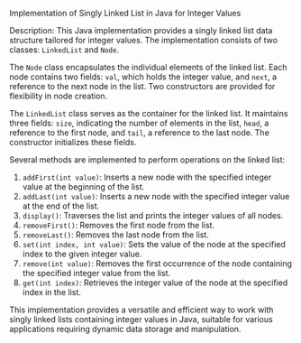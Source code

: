 Implementation of Singly Linked List in Java for Integer Values

Description:
This Java implementation provides a singly linked list data structure tailored for integer values. The implementation consists of two classes: `LinkedList` and `Node`. 

The `Node` class encapsulates the individual elements of the linked list. Each node contains two fields: `val`, which holds the integer value, and `next`, a reference to the next node in the list. Two constructors are provided for flexibility in node creation.

The `LinkedList` class serves as the container for the linked list. It maintains three fields: `size`, indicating the number of elements in the list, `head`, a reference to the first node, and `tail`, a reference to the last node. The constructor initializes these fields.

Several methods are implemented to perform operations on the linked list:

1. `addFirst(int value)`: Inserts a new node with the specified integer value at the beginning of the list.
2. `addLast(int value)`: Inserts a new node with the specified integer value at the end of the list.
3. `display()`: Traverses the list and prints the integer values of all nodes.
4. `removeFirst()`: Removes the first node from the list.
5. `removeLast()`: Removes the last node from the list.
6. `set(int index, int value)`: Sets the value of the node at the specified index to the given integer value.
7. `remove(int value)`: Removes the first occurrence of the node containing the specified integer value from the list.
8. `get(int index)`: Retrieves the integer value of the node at the specified index in the list.

This implementation provides a versatile and efficient way to work with singly linked lists containing integer values in Java, suitable for various applications requiring dynamic data storage and manipulation.
